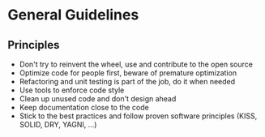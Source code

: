 # General Guidelines

## Principles

- Don't try to reinvent the wheel, use and contribute to the open source
- Optimize code for people first, beware of premature optimization
- Refactoring and unit testing is part of the job, do it when needed
- Use tools to enforce code style
- Clean up unused code and don't design ahead
- Keep documentation close to the code
- Stick to the best practices and follow proven software principles (KISS, SOLID, DRY, YAGNI, ...)
